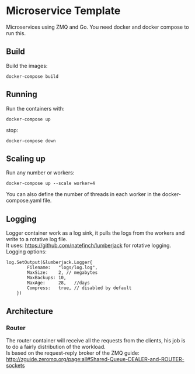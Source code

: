 # Microservice Template #
Microservices using ZMQ and Go.
You need docker and docker compose to run this.

## Build ##
Build the images:
```
docker-compose build
```

## Running ##
Run the containers with:
```
docker-compose up
```
stop:
```
docker-compose down
```
## Scaling up ##
Run any number or workers:
```
docker-compose up --scale worker=4
```
You can also define the number of threads in each worker in the docker-compose.yaml file.

## Logging ##
Logger container work as a log sink, it pulls the logs from the workers and write to a rotative log file.  
It uses: https://github.com/natefinch/lumberjack for rotative logging.  
Logging options:
```
log.SetOutput(&lumberjack.Logger{
		Filename:   "logs/log.log",
		MaxSize:    2, // megabytes
		MaxBackups: 10,
		MaxAge:     28,   //days
		Compress:   true, // disabled by default
	})
```
## Architecture ##
### Router ###

The router container will receive all the requests from the clients, his job is to do a fairly distribution of the workload.  
Is based on the request-reply broker of the ZMQ guide: http://zguide.zeromq.org/page:all#Shared-Queue-DEALER-and-ROUTER-sockets
